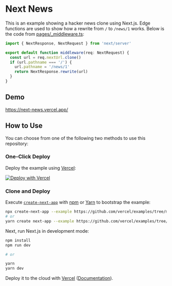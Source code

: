 # Next News

This is an example showing a hacker news clone using Next.js. Edge functions are used to show how a rewrite from `/` to `/news/1` works. Below is the code from [pages/\_middleware.ts](pages/_middleware.ts):

```ts
import { NextResponse, NextRequest } from 'next/server'

export default function middleware(req: NextRequest) {
  const url = req.nextUrl.clone()
  if (url.pathname === '/') {
    url.pathname = '/news/1'
    return NextResponse.rewrite(url)
  }
}
```

## Demo

https://next-news.vercel.app/

## How to Use

You can choose from one of the following two methods to use this repository:

### One-Click Deploy

Deploy the example using [Vercel](https://vercel.com?utm_source=github&utm_medium=readme&utm_campaign=next-example):

[![Deploy with Vercel](https://vercel.com/button)](https://vercel.com/new/git/external?repository-url=https://github.com/vercel/examples/tree/main/edge-functions/nextjs/next-news&project-name=next-news&repository-name=next-news)

### Clone and Deploy

Execute [`create-next-app`](https://github.com/vercel/next.js/tree/canary/packages/create-next-app) with [npm](https://docs.npmjs.com/cli/init) or [Yarn](https://yarnpkg.com/lang/en/docs/cli/create/) to bootstrap the example:

```bash
npx create-next-app --example https://github.com/vercel/examples/tree/main/edge-functions/nextjs/next-news next-news
# or
yarn create next-app --example https://github.com/vercel/examples/tree/main/edge-functions/nextjs/next-news next-news
```

Next, run Next.js in development mode:

```bash
npm install
npm run dev

# or

yarn
yarn dev
```

Deploy it to the cloud with [Vercel](https://vercel.com/new?utm_source=github&utm_medium=readme&utm_campaign=edge-middleware-eap) ([Documentation](https://nextjs.org/docs/deployment)).
